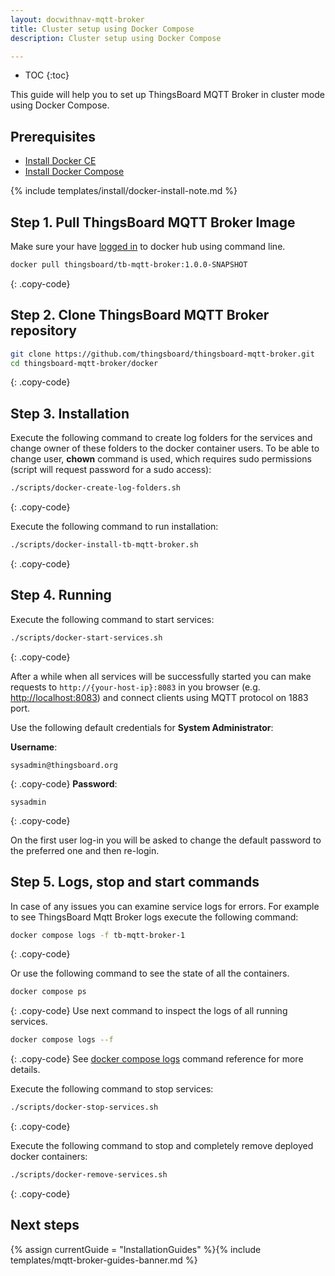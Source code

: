 ```yaml
---
layout: docwithnav-mqtt-broker
title: Cluster setup using Docker Compose
description: Cluster setup using Docker Compose

---
```


* TOC
{:toc}


This guide will help you to set up ThingsBoard MQTT Broker in cluster mode using Docker Compose.

## Prerequisites

- [Install Docker CE](https://docs.docker.com/engine/installation/)
- [Install Docker Compose](https://docs.docker.com/compose/install/)

{% include templates/install/docker-install-note.md %}

## Step 1. Pull ThingsBoard MQTT Broker Image

Make sure your have [logged in](https://docs.docker.com/engine/reference/commandline/login/) to docker hub using command line.

```bash
docker pull thingsboard/tb-mqtt-broker:1.0.0-SNAPSHOT
```
{: .copy-code}

## Step 2. Clone ThingsBoard MQTT Broker repository

```bash
git clone https://github.com/thingsboard/thingsboard-mqtt-broker.git
cd thingsboard-mqtt-broker/docker
```
{: .copy-code}

## Step 3. Installation

Execute the following command to create log folders for the services and change owner of these folders to the docker container users.
To be able to change user, **chown** command is used, which requires sudo permissions (script will request password for a sudo access):

```bash
./scripts/docker-create-log-folders.sh
```
{: .copy-code}

Execute the following command to run installation:

```bash
./scripts/docker-install-tb-mqtt-broker.sh
```
{: .copy-code}

## Step 4. Running

Execute the following command to start services:

```bash
./scripts/docker-start-services.sh
```
{: .copy-code}

After a while when all services will be successfully started you can make requests to `http://{your-host-ip}:8083` 
in you browser (e.g. [http://localhost:8083](http://localhost:8083)) and connect clients using MQTT protocol on 1883 port.

Use the following default credentials for **System Administrator**:

**Username**:
```
sysadmin@thingsboard.org
```
{: .copy-code}
**Password**:
```
sysadmin
```
{: .copy-code}

On the first user log-in you will be asked to change the default password to the preferred one and then re-login.

## Step 5. Logs, stop and start commands

In case of any issues you can examine service logs for errors.
For example to see ThingsBoard Mqtt Broker logs execute the following command:

```bash
docker compose logs -f tb-mqtt-broker-1
```
{: .copy-code}

Or use the following command to see the state of all the containers.
```bash
docker compose ps
```
{: .copy-code}
Use next command to inspect the logs of all running services.
```bash
docker compose logs --f
```
{: .copy-code}
See [docker compose logs](https://docs.docker.com/compose/reference/logs/) command reference for more details.

Execute the following command to stop services:

```bash
./scripts/docker-stop-services.sh
```
{: .copy-code}

Execute the following command to stop and completely remove deployed docker containers:

```bash
./scripts/docker-remove-services.sh
```
{: .copy-code}

## Next steps

{% assign currentGuide = "InstallationGuides" %}{% include templates/mqtt-broker-guides-banner.md %}